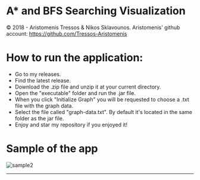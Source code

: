 # A* and BFS Searching Visualization
© 2018 - Aristomenis Tressos & Nikos Sklavounos.
Aristomenis' github account: https://github.com/Tressos-Aristomenis

# How to run the application:
- Go to my releases.
- Find the latest release.
- Download the .zip file and unzip it at your current directory.
- Open the "executable" folder and run the .jar file.
- When you click "Initialize Graph" you will be requested to choose a .txt file with the graph data.
- Select the file called "graph-data.txt". By default it's located in the same folder as the jar file.
- Enjoy and star my repository if you enjoyed it!

# Sample of the app

![sample2](https://user-images.githubusercontent.com/25327910/48638611-ceb5dc00-e9d9-11e8-95cd-cb6e9b929ce2.png)




---------------------------------------------------
